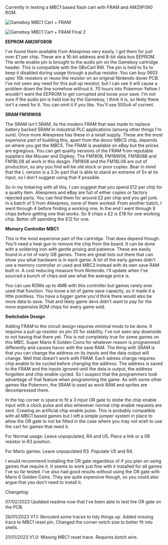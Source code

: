 Currently in testing a MBC1 based flash cart with FRAM and AM29F080 ROM.

![Gameboy MBC1 Cart + FRAM](https://user-images.githubusercontent.com/65309612/214947262-9b0cdd31-971c-4be8-99af-f48ddeae7723.jpg)

![Gameboy MBC1 Cart + FRAM Final 2](https://user-images.githubusercontent.com/65309612/213887359-5e74cb24-b308-41f7-8a23-38a8cecf73e4.jpg)

**EEPROM AM29F080B**

I've found them available from Aliexpress very easily. I got them for just over £1 per chip. These are a 16-bit address and 8-bit data bus EEPROM. The write enable pin is brought to the audio pin on the Gameboy cartridge header. This is compatible with the GBxCart RW. The pin is held to 5v to keep it disabled during usage through a pullup resistor. You can buy 0603 spec 10k resistors or reuse the resistor on an original Nintendo doner PCB. I've not seen any need for this pull up resistor, but I can see it will cause a problem down the line somehow without it. 70 hours into Pokemon Yellow I wouldn't want the EEPROM to get corrupted and loose your save. I'm not sure if the audio pin is held low by the Gameboy, I think it is, so likely there isn't a need for it. You can omit it if you like. You'll use 500uA of current.

**SRAM FM18W08**

The SRAM isn't SRAM, its the modern FRAM that was made to replace battery backed SRAM in industrial PLC applications (among other things I'm sure). Once more Aliexpress has these in a small supply. These are the most expensive part of building this, apart from the donor MBC5 chip, depends on where you get the MBC5. The FRAM is available on eBay but the prices are egregious. You can get quality versions of the FRAM from reputable suppliers like Mouser and Digikey. The FM1808, FM18W08, FM1808B and FM18L08 all work in this desgin. FM1808 and the FM18L08 are out of production, so any you find will be old stock or poor copies. Bear in mind that the L version is a 3.3v part that is able to stand an extreme of 5v at its input, so I don't suggest using that if possible.

So in my tinkering with all this, I can suggest that you spend £12 per chip for a quality item. Aliexpress and eBay are full of either copies or factory rejected parts. You can find them for around £2 per chip and you get junk. In a batch of 5 from Aliexpress, none of them worked. From another batch, I went through 4 before finding a working one. In the end I went through 8 chips before getting one that works. So 9 chips x £2 is £18 for one working chip. Better off spending the £12 for one.

**Memory Controller MBC1**

This is the most expensive part of the cartridge. That does depend though. You'll need a heat gun to remove the chip from the board. It can be done with a soldering iron with gentle prising and patience. These are easily found in a lot of early GB games. There are great lists out there that can show you what hardware is in each game. A lot of the early games didn't use a memory controller or used and MBC2 instead with its own save RAM built in. A cost reducing measure from Nintendo. I'll update when I've sourced a bunch of chips and see what the average price is.

You can use ROMs up to 4MB with this controller but games rarely ever used that function. You loose a lot of game save capacity, so it made it a little pointless. You have a bigger game you'd think there would also be more data to save. That and likely game devs didn't want to pay for the more expensive ROM chips for every game sold.

**Switchable Design**

Adding FRAM to the circuit design requires minimal mods to be done. It requires a pull up resistor on pin 20 for stability. I've not seen any downside to not having that there yet. This is not completely true for some games on this MBC. Super Mario 6 Golden Coins for whatever reason is programmed differently and causes havoc with the save RAM. The thing with SRAM is that you can change the address on its inputs and the data output will change. Well that doesn't work with FRAM. Each adress change requires chip enable to be cycled before changing the address. The address is saved to the FRAM and the inputs ignored until the data is output, the address forgotten and chip enable cycled. So I suspect that the programmers took advantage of that feature when programming the game. As with some other games like Pokemon, the SRAM is used as work RAM and sprites are decompressed there. 

In the top corner is space to fit a 3 input OR gate to stobe the chip enable input with a clock pulse and also whenever normal chip enable requests are sent. Creating an artificial chip enable pulse. This is probably compatible with all MBC1 based games but I left a simple jumper system in place to allow the OR gate to not be fitted in the case where you may not wish to use the cart for games that need it.

For Normal usage: Leave unpopulated, R4 and U5. Place a link or a 0R resistor in R3 position.

For Mario games: Leave unpopulated R3. Populate U5 and R4.

I would recommend installing the OR gate regardless of if you plan on using games that require it. It seems to work just fine with it installed for all games I've so far tested. I've also had good results without using the OR gate with Mario 6 Golden Coins. They are quite expensive though, so you could also argue that you don't need to install it.

Changelog:

07/02/2023 Updated readme now that I've been able to test the OR gate on the PCB.

26/01/2023 V1.1: Rerouted some traces to tidy things up. Added missing trace to MBC1 reset pin. Changed the corner notch size to better fit into shells.

21/01/2023 V1.0: Missing MBC1 reset trace. Requires botch wire.
